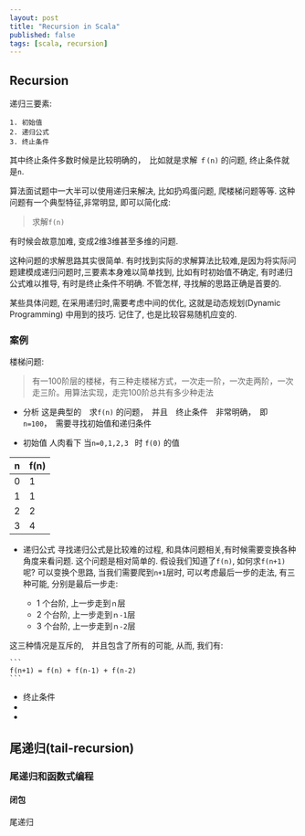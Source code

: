 ```yaml
---
layout: post
title: "Recursion in Scala"
published: false
tags: [scala, recursion]
---
```


## Recursion

递归三要素:

    1. 初始值
    2. 递归公式
    3. 终止条件

其中终止条件多数时候是比较明确的，　比如就是求解 `ｆ(n)` 的问题, 终止条件就是`n`. 

算法面试题中一大半可以使用递归来解决, 比如扔鸡蛋问题, 爬楼梯问题等等. 这种问题有一个典型特征,非常明显, 即可以简化成:

> 求解`f(n)` 

有时候会故意加难, 变成2维3维甚至多维的问题.

这种问题的求解思路其实很简单. 有时找到实际的求解算法比较难,是因为将实际问题建模成递归问题时,三要素本身难以简单找到, 比如有时初始值不确定, 有时递归公式难以推导, 有时是终止条件不明确. 不管怎样, 寻找解的思路正确是首要的. 

某些具体问题, 在采用递归时,需要考虑中间的优化, 这就是动态规划(Dynamic Programming) 中用到的技巧. 记住了, 也是比较容易随机应变的. 

### 案例
楼梯问题:

> 有一100阶层的楼梯，有三种走楼梯方式，一次走一阶，一次走两阶，一次走三阶。用算法实现，走完100阶总共有多少种走法 

* 分析
这是典型的　求`f(n)` 的问题，　并且　终止条件　非常明确，　即　`n=100`，　需要寻找初始值和递归条件

* 初始值
人肉看下 当`n=0,1,2,3 ` 时 `f(0)` 的值

| n  | f(n) |
| ------------- | ------------- |
| 0  | 1  |
| 1  | 1  |
| 2  | 2  |
| 3  | 4  |

* 递归公式
寻找递归公式是比较难的过程, 和具体问题相关,有时候需要变换各种角度来看问题. 
这个问题是相对简单的. 假设我们知道了`f(n)`, 如何求`f(n+1)`呢?
可以变换个思路, 当我们需要爬到`n+1`层时, 可以考虑最后一步的走法, 有三种可能, 分别是最后一步走:

    * 1 个台阶, 上一步走到`ｎ`层
    * 2 个台阶, 上一步走到`ｎ-1`层
    * 3 个台阶, 上一步走到`ｎ-2`层

这三种情况是互斥的,　并且包含了所有的可能, 从而, 我们有:
    
    ```
    f(n+1) = f(n) + f(n-1) + f(n-2)
    ```


* 终止条件
* 
* 


## 尾递归(tail-recursion)

### 尾递归和函数式编程
#### 闭包
尾递归


